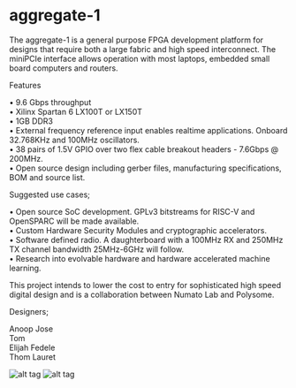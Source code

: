 # aggregate-1

The aggregate-1 is a general purpose FPGA development platform for designs that require both a large fabric and high speed interconnect. The miniPCIe interface allows operation with most laptops, embedded small board computers and routers. 

Features

• 9.6 Gbps throughput<br />
• Xilinx Spartan 6 LX100T or LX150T<br />
• 1GB DDR3<br />
• External frequency reference input enables realtime applications. Onboard 32.768KHz and 100MHz oscillators.<br />
• 38 pairs of 1.5V GPIO over two flex cable breakout headers - 7.6Gbps @ 200MHz.<br />
• Open source design including gerber files, manufacturing specifications, BOM and source list.<br />

Suggested use cases;

• Open source SoC development. GPLv3 bitstreams for RISC-V and OpenSPARC will be made available.<br />
• Custom Hardware Security Modules and cryptographic accelerators.<br />
• Software defined radio. A daughterboard with a 100MHz RX and 250MHz TX channel bandwidth 25MHz-6GHz will follow.<br />
• Research into evolvable hardware and hardware accelerated machine learning.<br />

This project intends to lower the cost to entry for sophisticated high speed digital design and is a collaboration between Numato Lab and Polysome.

Designers;

Anoop Jose<br />
Tom<br />
Elijah Fedele<br />
Thom Lauret<br />

![alt tag](https://s3-us-west-2.amazonaws.com/polysome.io/img/AG-1_1.jpg)
![alt tag](https://s3-us-west-2.amazonaws.com/polysome.io/img/AG-1_2.jpg)
